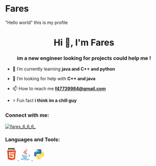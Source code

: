 # Fares
"Hello world" this is my profile
<h1 align="center">Hi 👋, I'm Fares</h1>
<h3 align="center">im a new engineer looking for projects could help me !</h3>

- 🌱 I’m currently learning **java and C++ and python**

- 🤝 I’m looking for help with **C++ and java**

- 📫 How to reach me **f47739984@gmail.com**

- ⚡ Fun fact **i think im a chill guy**

<h3 align="left">Connect with me:</h3>
<p align="left">
<a href="https://instagram.com/fares_6_6_6_" target="blank"><img align="center" src="https://raw.githubusercontent.com/rahuldkjain/github-profile-readme-generator/master/src/images/icons/Social/instagram.svg" alt="fares_6_6_6_" height="30" width="40" /></a>
</p>

<h3 align="left">Languages and Tools:</h3>
<p align="left"> <a href="https://www.w3.org/html/" target="_blank" rel="noreferrer"> <img src="https://raw.githubusercontent.com/devicons/devicon/master/icons/html5/html5-original-wordmark.svg" alt="html5" width="40" height="40"/> </a> <a href="https://www.java.com" target="_blank" rel="noreferrer"> <img src="https://raw.githubusercontent.com/devicons/devicon/master/icons/java/java-original.svg" alt="java" width="40" height="40"/> </a> <a href="https://www.python.org" target="_blank" rel="noreferrer"> <img src="https://raw.githubusercontent.com/devicons/devicon/master/icons/python/python-original.svg" alt="python" width="40" height="40"/> </a> </p>

